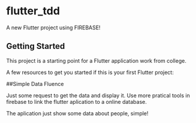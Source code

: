 # flutter_tdd

A new Flutter project using FIREBASE!

## Getting Started

This project is a starting point for a Flutter application work from college.

A few resources to get you started if this is your first Flutter project:

##Simple Data Fluence

Just some request to get the data and display it. Use more pratical tools in firebase to link the flutter aplication to a online database.

The aplication just show some data about people, simple!
